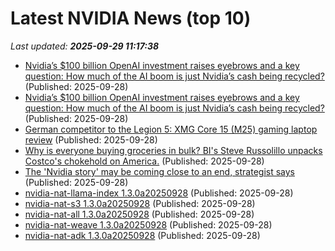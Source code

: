 # Latest NVIDIA News (top 10)
_Last updated: **2025-09-29 11:17:38**_

- [Nvidia’s $100 billion OpenAI investment raises eyebrows and a key question: How much of the AI boom is just Nvidia’s cash being recycled?](https://fortune.com/2025/09/28/nvidia-openai-circular-financing-ai-bubble/) (Published: 2025-09-28)
- [Nvidia’s $100 billion OpenAI investment raises eyebrows and a key question: How much of the AI boom is just Nvidia’s cash being recycled?](https://finance.yahoo.com/news/nvidia-100-billion-openai-investment-110000256.html) (Published: 2025-09-28)
- [German competitor to the Legion 5: XMG Core 15 (M25) gaming laptop review](https://www.notebookcheck.net/German-competitor-to-the-Legion-5-XMG-Core-15-M25-gaming-laptop-review.1126351.0.html) (Published: 2025-09-28)
- [Why is everyone buying groceries in bulk? BI's Steve Russolillo unpacks Costco's chokehold on America.](https://www.businessinsider.com/bi-today-sunday-newsletter-costco-craze-executive-membership-2025-9) (Published: 2025-09-28)
- [The 'Nvidia story' may be coming close to an end, strategist says](https://finance.yahoo.com/video/nvidia-story-may-coming-close-103005857.html) (Published: 2025-09-28)
- [nvidia-nat-llama-index 1.3.0a20250928](https://pypi.org/project/nvidia-nat-llama-index/1.3.0a20250928/) (Published: 2025-09-28)
- [nvidia-nat-s3 1.3.0a20250928](https://pypi.org/project/nvidia-nat-s3/1.3.0a20250928/) (Published: 2025-09-28)
- [nvidia-nat-all 1.3.0a20250928](https://pypi.org/project/nvidia-nat-all/1.3.0a20250928/) (Published: 2025-09-28)
- [nvidia-nat-weave 1.3.0a20250928](https://pypi.org/project/nvidia-nat-weave/1.3.0a20250928/) (Published: 2025-09-28)
- [nvidia-nat-adk 1.3.0a20250928](https://pypi.org/project/nvidia-nat-adk/1.3.0a20250928/) (Published: 2025-09-28)
